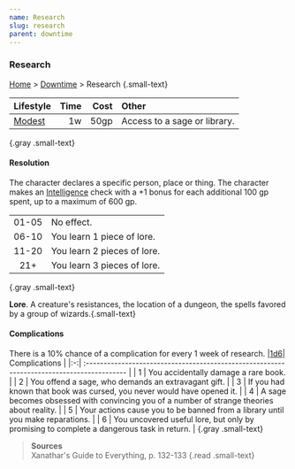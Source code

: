 ```yaml
---
name: Research
slug: research
parent: downtime
---
```

### Research
[Home](dm-operations-center) > [Downtime](downtime-menu) > Research {.small-text}


| Lifestyle                   | Time   | Cost   | Other                        |
| :-------------------------- | -----: | -----: | :--------------------------- |
| [Modest](lifestyle-expense) |     1w |   50gp | Access to a sage or library. |
{.gray .small-text}

#### Resolution
The character declares a specific person, place or thing. The character makes an [Intelligence](intelligence) check with a +1 bonus for each additional 100 gp spent, up to a maximum of 600 gp. 

|||
| :---: | :-------------------------- |
| 01-05 | No effect.                  |
| 06-10 | You learn 1 piece of lore.  |
| 11-20 | You learn 2 pieces of lore. |
|  21+  | You learn 3 pieces of lore. |
{.gray .small-text}

**Lore**. A creature's resistances, the location of a dungeon, the spells favored by a group of wizards.{.small-text}

#### Complications
There is a 10% chance of a complication for every 1 week of research.
|[1d6](/roll/1d6)| Complications                                                                 |
|:-:| :----------------------------------------------------------------------------------------- |
| 1 | You accidentally damage a rare book.                                                       |
| 2 | You offend a sage, who demands an extravagant gift.                                        |
| 3 | If you had known that book was cursed, you never would have opened it.                     |
| 4 | A sage becomes obsessed with convincing you of a number of strange theories about reality. |
| 5 | Your actions cause you to be banned from a library until you make reparations.             |
| 6 | You uncovered useful lore, but only by promising to complete a dangerous task in return.   |
{.gray .small-text}

> **Sources** <br/>
> Xanathar's Guide to Everything, p. 132-133
{.read .small-text}